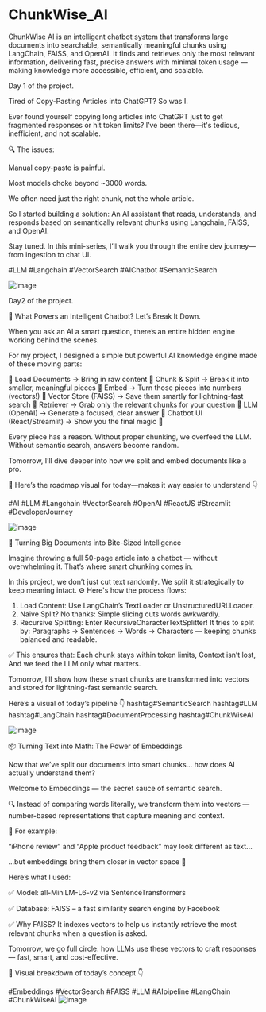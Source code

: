 # ChunkWise_AI
ChunkWise AI is an intelligent chatbot system that transforms large documents into searchable, semantically meaningful chunks using LangChain, FAISS, and OpenAI. It finds and retrieves only the most relevant information, delivering fast, precise answers with minimal token usage — making knowledge more accessible, efficient, and scalable.

Day 1 of the project.

Tired of Copy-Pasting Articles into ChatGPT? So was I.

Ever found yourself copying long articles into ChatGPT just to get fragmented responses or hit token limits?
I’ve been there—it's tedious, inefficient, and not scalable.

🔍 The issues:

Manual copy-paste is painful.

Most models choke beyond ~3000 words.

We often need just the right chunk, not the whole article.

So I started building a solution:
An AI assistant that reads, understands, and responds based on semantically relevant chunks using Langchain, FAISS, and OpenAI.

Stay tuned. In this mini-series, I’ll walk you through the entire dev journey—from ingestion to chat UI.

#LLM #Langchain #VectorSearch #AIChatbot #SemanticSearch

![image](https://github.com/user-attachments/assets/c19e25a0-dd9c-4c59-93ae-95477bc6da1c)

Day2 of the project.

🚀 What Powers an Intelligent Chatbot? Let’s Break It Down.

When you ask an AI a smart question, there’s an entire hidden engine working behind the scenes.

For my project, I designed a simple but powerful AI knowledge engine made of these moving parts:

🔹 Load Documents → Bring in raw content
🔹 Chunk & Split → Break it into smaller, meaningful pieces
🔹 Embed → Turn those pieces into numbers (vectors!)
🔹 Vector Store (FAISS) → Save them smartly for lightning-fast search
🔹 Retriever → Grab only the relevant chunks for your question
🔹 LLM (OpenAI) → Generate a focused, clear answer
🔹 Chatbot UI (React/Streamlit) → Show you the final magic 💬

Every piece has a reason.
Without proper chunking, we overfeed the LLM.
Without semantic search, answers become random.

Tomorrow, I’ll dive deeper into how we split and embed documents like a pro.

👀 Here’s the roadmap visual for today—makes it way easier to understand 👇

#AI #LLM #Langchain #VectorSearch #OpenAI #ReactJS #Streamlit #DeveloperJourney

![image](https://github.com/user-attachments/assets/7b6a347b-5a36-464d-94e0-6153e75e7e91)

🧠 Turning Big Documents into Bite-Sized Intelligence

Imagine throwing a full 50-page article into a chatbot — without overwhelming it.
That’s where smart chunking comes in.

In this project, we don’t just cut text randomly.
We split it strategically to keep meaning intact.
⚙️ Here's how the process flows:
1. Load Content: Use LangChain’s TextLoader or UnstructuredURLLoader.
2. Naive Split? No thanks: Simple slicing cuts words awkwardly.
3. Recursive Splitting: Enter RecursiveCharacterTextSplitter!
 It tries to split by:
Paragraphs → Sentences → Words → Characters — keeping chunks balanced and readable.

✅ This ensures that:
Each chunk stays within token limits,
Context isn’t lost,
And we feed the LLM only what matters.

Tomorrow, I’ll show how these smart chunks are transformed into vectors and stored for lightning-fast semantic search.

Here’s a visual of today’s pipeline 👇
hashtag#SemanticSearch hashtag#LLM hashtag#LangChain hashtag#DocumentProcessing hashtag#ChunkWiseAI

![image](https://github.com/user-attachments/assets/dc1d29e8-775b-4f0d-b093-50b849c61871)

📦 Turning Text into Math: The Power of Embeddings

Now that we’ve split our documents into smart chunks… how does AI actually understand them?

Welcome to Embeddings — the secret sauce of semantic search.


🔍 Instead of comparing words literally, we transform them into vectors —number-based representations that capture meaning and context.

🧬 For example:

“iPhone review” and “Apple product feedback” may look different as text...

…but embeddings bring them closer in vector space 🌌

Here’s what I used: 

✅ Model: all-MiniLM-L6-v2 via SentenceTransformers

✅ Database: FAISS – a fast similarity search engine by Facebook

✅ Why FAISS? It indexes vectors to help us instantly retrieve the most relevant chunks when a question is asked.


Tomorrow, we go full circle: how LLMs use these vectors to craft responses — fast, smart, and cost-effective.

🎯 Visual breakdown of today’s concept 👇

#Embeddings #VectorSearch #FAISS #LLM #AIpipeline #LangChain #ChunkWiseAI
![image](https://github.com/user-attachments/assets/0e0d8210-9579-4e71-bea3-1aacc383d3d0)


